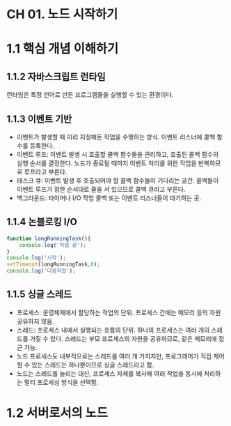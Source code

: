 # CH 01. 노드 시작하기

# 1.1 핵심 개념 이해하기
## 1.1.2 자바스크립트 런타임
런타임은 특정 언어로 만든 프로그램들을 실행할 수 있는 환경이다.

## 1.1.3 이벤트 기반
+ 이벤트가 발생할 때 미리 지정해둔 작업을 수행하는 방식. 이벤트 리스너에 콜백 함수를 등록한다.
+ 이벤트 루프: 이벤트 발생 시 호출할 콜백 함수들을 관리하고, 호출된 콜백 함수의 실행 순서를 결정한다. 노드가 종료될 때까지 이벤트 처리를 위한 작업을 반복하므로 루프라고 부른다.
+ 태스크 큐: 이벤트 발생 후 호출되어야 할 콜백 함수들이 기다리는 공간. 콜백들이 이벤트 루프가 정한 순서대로 줄을 서 있으므로 콜백 큐라고 부른다.
+ 백그라운드: 타이머나 I/O 작업 콜백 또는 이벤트 리스너들이 대기하는 곳.

## 1.1.4 논블로킹 I/O
```javascript
function longRunningTask(){
    console.log('작업 끝');
}
console.log('시작');
setTimeout(longRunningTask,0);
console.log('다음작업');
```

## 1.1.5 싱글 스레드
+ 프로세스: 운영체제에서 할당하는 작업의 단위. 프로세스 간에는 메모리 등의 자원 공유하지 않음.
+ 스레드: 프로세스 내에서 실행되는 흐름의 단위. 하나의 프로세스는 여러 개의 스레드를 가질 수 있다. 스레드는 부모 프로세스의 자원을 공유하므로, 같은 메모리에 접근 가능.
+ 노드 프로세스도 내부적으로는 스레드를 여러 개 가지지만, 프로그래머가 직접 제어할 수 있는 스레드는 하나뿐이므로 싱글 스레드라고 함.
+ 노드는 스레드를 늘리는 대신, 프로세스 자체를 복사해 여러 작업을 동시에 처리하는 멀티 프로세싱 방식을 선택함.

# 1.2 서버로서의 노드

